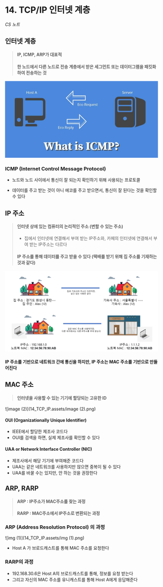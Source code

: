 # 14. TCP/IP 인터넷 계층

*CS 노트*



## 인터넷 계층

> #### IP, ICMP, ARP가 대표적
>
> #### 한 노드에서 다른 노드로 전송 계층에서 받은 세그먼트 또는 데이터그램을 패킷화 하여 전송하는 것



<img src="14_라우팅.assets/What-is-ICMP_.jpg" alt="What-is-ICMP_" style="zoom: 50%;" />

### ICMP (Internet Control Message Protocol)

- 노드와 노드 사이에서 통신이 잘 되는지 확인하기 위해 사용되는 프로토콜

- 데이터를 주고 받는 것이 아니 에코를 주고 받으면서, 통신이 잘 된다는 것을 확인할 수 있다





## IP 주소

> #### 인터넷 상에 있는 컴퓨터의 논리적인 주소 (변할 수 있는 주소)
>
> - 집에서 인터넷에 연결해서 부여 받는 IP주소와, 카페의 인터넷에 연결해서 부여 받는 IP주소는 다르다
>
> #### IP 주소를 통해 데이터를 주고 받을 수 있다 (택배를 받기 위해 집 주소를 기재하는 것과 같다)



![image-20230228100406861](14_TCP_IP.assets/image-20230228100406861.png)



#### IP 주소를 기반으로 네트워크 간에 통신을 하지만, IP 주소는 MAC 주소를 기반으로 만들어진다





## MAC 주소

> #### 인터넷을 사용할 수 있는 기기에 할당되는 고유한 ID



![image (2)](14_TCP_IP.assets/image (2).png)



#### OUI (Organizationally Unique Identifier)

- IEEE에서 할당한 제조사 코드다
- OUI를 검색을 하면, 실제 제조사를 확인할 수 있다



#### UAA or Network Interface Controller (NIC)

- 제조사에서 해당 기기에 부여해준 코드다
- UAA는 같은 네트워크를 사용하지만 않으면 중복이 될 수 있다
- UAA를 바꿀 수는 있지만, 안 하는 것을 권장한다



## ARP, RARP

> #### ARP : IP주소가 MAC주소를 찾는 과정
>
> #### RARP : MAC주소에서 IP주소로 변환되는 과정



### ARP (Address Resolution Protocol) 의 과정

![img (1)](14_TCP_IP.assets/img (1).png)

- Host A 가 브로드캐스트를 통해 MAC 주소를 요청한다



### RARP의 과정

- 192.168.30.6은 Host A의 브로드캐스트를 통해, 정보를 요청 받는다
- 그리고 자신의 MAC 주소를 유니캐스트를 통해 Host A에게 응답해준다







